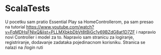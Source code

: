 # ScalaTests

U pocetku sam pratio Essential Play sa HomeControllerom, pa sam presao na tutorial https://www.youtube.com/watch?v=FqMDHsFNlxQ&list=PLLMXbkbDbVt8tBiGc1y69BZdG8at1D7ZF i napravio novi Controller i model za to. 
Napravio sam stranicu za logiranje, registriranje, dodavanje zadataka pojedinacnom korisniku. Stranica se nalazi na /login ruti
